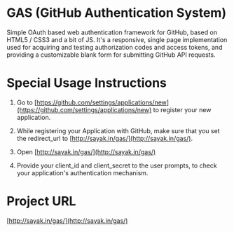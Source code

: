 GAS (GitHub Authentication System)
==================================

Simple OAuth based web authentication framework for GitHub, based on HTML5 / CSS3 and a bit of JS. It's a responsive, single page implementation used for acquiring and testing authorization codes and access tokens, and providing a customizable blank form for submitting GitHub API requests.

Special Usage Instructions
==========================

1. Go to [https://github.com/settings/applications/new](https://github.com/settings/applications/new) to register your new application.

2. While registering your Application with GitHub, make sure that you set the redirect_url to [http://sayak.in/gas/](http://sayak.in/gas/). 

3. Open [http://sayak.in/gas/](http://sayak.in/gas/)

4. Provide your client_id and client_secret to the user prompts, to check your application's authentication mechanism.

Project URL
===========
[http://sayak.in/gas/](http://sayak.in/gas/)
